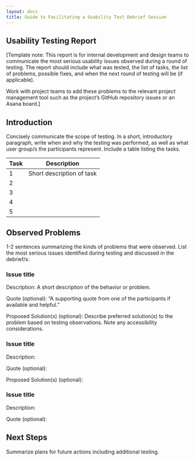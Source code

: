 ```yaml
---
layout: docs
title: Guide to Facilitating a Usability Test Debrief Session
---
```


## Usability Testing Report
[Template note: This report is for internal development and design teams to communicate the most serious usability issues observed during a round of testing. The report should include what was tested, the list of tasks, the list of problems, possible fixes, and when the next round of testing will be (if applicable).

Work with project teams to add these problems to the relevant project management tool such as the project’s GitHub repository issues or an Asana board.]

## Introduction
Concisely communicate the scope of testing. In a short, introductory paragraph, write when and why the testing was performed, as well as what user group/s the participants represent. Include a table listing the tasks.

| Task | Description               |
| ---- | -----------               |
| 1    | Short description of task |
| 2    |                           |
| 3    |                           |
| 4    |                           |
| 5    |                           |


## Observed Problems
1-2 sentences summarizing the kinds of problems that were observed.
List the most serious issues identified during testing and discussed in the debrief/s:

### Issue title
Description: A short description of the behavior or problem.  

Quote (optional): “A supporting quote from one of the participants if available and helpful.”  

Proposed Solution(s) (optional): Describe preferred solution(s) to the problem based on testing observations. Note any accessibility considerations.
### Issue title
Description:

Quote (optional):

Proposed Solution(s) (optional):
### Issue title
Description:

Quote (optional):

## Next Steps
Summarize plans for future actions including additional testing.
